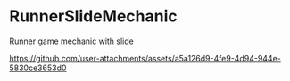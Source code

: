 # RunnerSlideMechanic
Runner game mechanic with slide

https://github.com/user-attachments/assets/a5a126d9-4fe9-4d94-944e-5830ce3653d0

